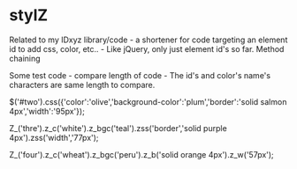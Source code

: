 # stylZ
Related to my IDxyz library/code - a shortener for code targeting an element id to add css, color, etc.. - Like jQuery, only just element id's so far.  Method chaining




Some test code - compare length of code - The id's and color's name's characters are same length to compare.

$('#two').css({'color':'olive','background-color':'plum','border':'solid salmon 4px','width':'95px'});

Z_('thre').z_c('white').z_bgc('teal').zss('border','solid purple 4px').zss('width','77px');

Z_('four').z_c('wheat').z_bgc('peru').z_b('solid orange 4px').z_w('57px');
